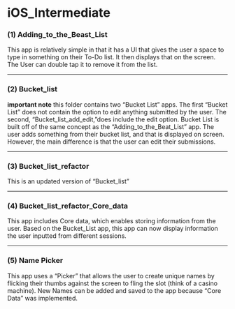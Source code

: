 # iOS_Intermediate

### (1) Adding_to_the_Beast_List
This app is relatively simple in that it has a UI that gives the user a space to type 
in something on their To-Do list. It then displays that on the screen. The User can 
double tap it to remove it from the list.

---  
### (2) Bucket_list

**important note** this folder contains two “Bucket List” apps. The first “Bucket List”
does not contain the option to edit anything submitted by the user. The second, 
“Bucket_list_add_edit,”does include the edit option. Bucket List is built off of the 
same concept as the “Adding_to_the_Beat_List” app. The user adds something from their
bucket list, and that is displayed on screen. However, the main difference is that the
user can edit their submissions.
  
---   
### (3) Bucket_list_refactor

This is an updated version of “Bucket_list”
  
---   
### (4) Bucket_list_refactor_Core_data

This app includes Core data, which enables storing information from the user. 
Based on the Bucket_List app, this app can now display information the user inputted 
from different sessions.  
  
---   
### (5) Name Picker

This app uses a “Picker” that allows the user to create unique names by flicking 
their thumbs against the screen to fling the slot (think of a casino machine). New 
Names can be added and saved to the app because “Core Data” was implemented.
